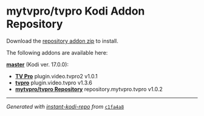 # mytvpro/tvpro Kodi Addon Repository

Download the [repository addon zip](master/datadir/repository.mytvpro.tvpro/repository.mytvpro.tvpro-1.0.2.zip) to install.

The following addons are available here:

[__master__](master/addons.xml) (Kodi ver. 17.0.0):

- [__TV Pro__](master/datadir/plugin.video.tvpro2/plugin.video.tvpro2-1.0.1.zip) plugin.video.tvpro2 v1.0.1
- [__tvpro__](master/datadir/plugin.video.tvpro/plugin.video.tvpro-1.3.6.zip) plugin.video.tvpro v1.3.6
- [__mytvpro/tvpro Repository__](master/datadir/repository.mytvpro.tvpro/repository.mytvpro.tvpro-1.0.2.zip) repository.mytvpro.tvpro v1.0.2

----
_Generated with [instant-kodi-repo](https://github.com/ping/instant-kodi-repo/) from_ [``c1fa4a8``](https://github.com/mytvpro/tvpro/commit/c1fa4a86668e19e4560a108573466fa8f243daa9)
